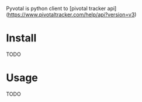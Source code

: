 Pyvotal is python client to [pivotal tracker api] (https://www.pivotaltracker.com/help/api?version=v3)

Install
=======

TODO

Usage
=======

TODO